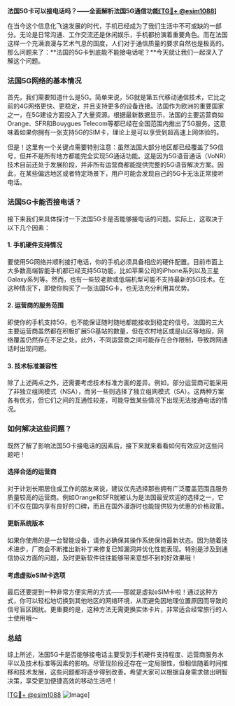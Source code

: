 **法国5G卡可以接电话吗？——全面解析法国5G通信功能[[TG💪+ @esim1088](https://t.me/s/esim1088)]**

在当今这个信息化飞速发展的时代，手机已经成为了我们生活中不可或缺的一部分。无论是日常沟通、工作交流还是休闲娱乐，手机都扮演着重要角色。而在法国这样一个充满浪漫与艺术气息的国度，人们对于通信质量的要求自然也是极高的。那么问题来了：**法国的5G卡到底能不能接电话呢？**今天就让我们一起深入了解这个问题。

### 法国5G网络的基本情况

首先，我们需要知道什么是5G。简单来说，5G就是第五代移动通信技术，它比之前的4G网络更快、更稳定，并且支持更多的设备连接。法国作为欧洲的重要国家之一，在5G建设方面投入了大量资源。根据最新数据显示，法国的主要运营商如Orange、SFR和Bouygues Telecom等都已经在全国范围内推出了5G服务。这意味着如果你拥有一张支持5G的SIM卡，理论上是可以享受到超高速上网体验的。

但是！这里有一个关键点需要特别注意：虽然法国大部分地区都已经覆盖了5G信号，但并不是所有地方都能完全实现5G通话功能。这是因为5G语音通话（VoNR）技术目前还处于发展阶段，并非所有运营商都能提供完整的5G语音解决方案。因此，在某些偏远地区或者特定场景下，用户可能会发现自己的5G卡无法正常接听电话。

### 法国5G卡能否接电话？

接下来我们来具体探讨一下法国5G卡是否能够接电话的问题。实际上，这取决于以下几个因素：

#### 1. 手机硬件支持情况
要使用5G网络并顺利接打电话，你的手机必须具备相应的硬件配置。目前市面上大多数高端智能手机都已经支持5G功能，比如苹果公司的iPhone系列以及三星Galaxy系列等。然而，也有一些较老款或低端机型可能不支持最新的5G技术。在这种情况下，即使你购买了一张法国5G卡，也无法充分利用其优势。

#### 2. 运营商的服务范围
即使你的手机支持5G，也不能保证随时随地都能接收到稳定的信号。法国的三大主要运营商虽然都在积极扩展5G基站的数量，但在农村地区或是山区等地段，网络覆盖仍然存在不足之处。此外，不同运营商之间可能存在合作限制，导致跨网通话时出现问题。

#### 3. 技术标准兼容性
除了上述两点之外，还需要考虑技术标准方面的差异。例如，部分运营商可能采用了非独立组网模式（NSA），而另一些则选择了独立组网模式（SA）。这两种方案各有优劣，但它们之间的互通性较差，可能导致某些情况下出现无法接通电话的情况。

### 如何解决这些问题？

既然了解了影响法国5G卡接电话的因素后，接下来就来看看如何有效应对这些问题吧！

#### 选择合适的运营商
对于计划长期居住或工作的朋友来说，建议优先选择那些拥有广泛覆盖范围且服务质量较高的运营商。例如Orange和SFR就被认为是法国最受欢迎的选择之一，它们不仅在国内享有良好的口碑，而且在国外漫游时也能提供较为优惠的价格政策。

#### 更新系统版本
如果你使用的是一台智能设备，请务必确保其操作系统保持最新状态。因为随着技术进步，厂商会不断推出新补丁来修复已知漏洞并优化性能表现。特别是涉及到通信协议方面的问题，及时更新软件往往能够带来意想不到的好效果哦！

#### 考虑虚拟eSIM卡选项
最后还要提到一种非常方便实用的方式——那就是虚拟eSIM卡啦！通过这种方式，你可以轻松地切换到其他地区的网络环境，从而避免因地理位置原因而导致的信号盲区困扰。更重要的是，这种方法无需更换实体卡片，非常适合经常旅行的人士使用哦～

### 总结

综上所述，法国5G卡是否能够接电话主要受到手机硬件支持程度、运营商服务水平以及技术标准等因素的影响。尽管现阶段还存在一定局限性，但相信随着时间推移和技术发展，这些问题都将逐步得到改善。希望大家可以根据自身需求做出明智决策，享受更加便捷高效的移动生活吧！

[[TG💪+ @esim1088](https://t.me/s/esim1088) ![Image](https://i.postimg.cc/4NQfJmqS/Snipaste-2025-05-13-00-14-12.png)]